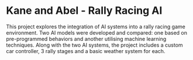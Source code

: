 # Kane and Abel - Rally Racing AI

This project explores the integration of AI systems into a rally racing game environment. Two AI models were developed and compared: one based on pre-programmed behaviors and another utilising machine learning techniques. Along with the two AI systems, the project includes a custom car controller, 3 rally stages and a basic weather system for each.
